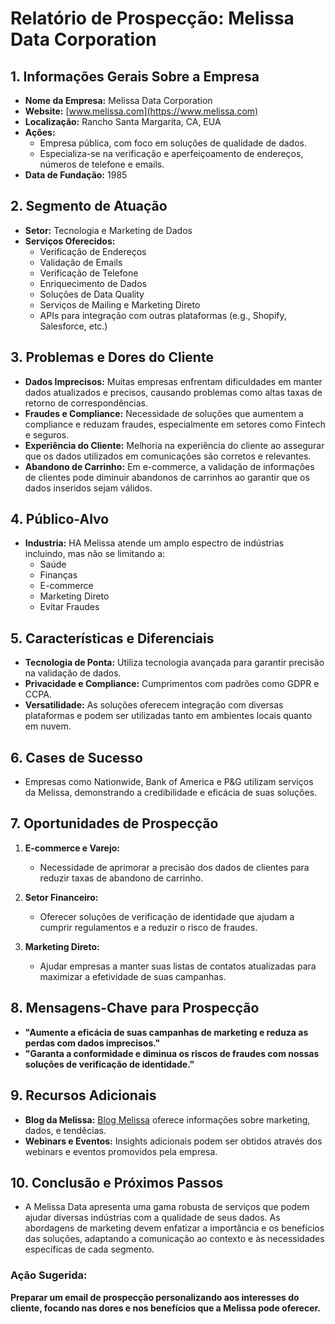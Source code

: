 # Relatório de Prospecção: Melissa Data Corporation

## 1. Informações Gerais Sobre a Empresa
- **Nome da Empresa:** Melissa Data Corporation
- **Website:** [www.melissa.com](https://www.melissa.com)
- **Localização:** Rancho Santa Margarita, CA, EUA
- **Ações:** 
  - Empresa pública, com foco em soluções de qualidade de dados.
  - Especializa-se na verificação e aperfeiçoamento de endereços, números de telefone e emails.
- **Data de Fundação:** 1985

## 2. Segmento de Atuação
- **Setor:** Tecnologia e Marketing de Dados
- **Serviços Oferecidos:**
  - Verificação de Endereços
  - Validação de Emails
  - Verificação de Telefone
  - Enriquecimento de Dados
  - Soluções de Data Quality
  - Serviços de Mailing e Marketing Direto
  - APIs para integração com outras plataformas (e.g., Shopify, Salesforce, etc.)

## 3. Problemas e Dores do Cliente
- **Dados Imprecisos:** Muitas empresas enfrentam dificuldades em manter dados atualizados e precisos, causando problemas como altas taxas de retorno de correspondências.
- **Fraudes e Compliance:** Necessidade de soluções que aumentem a compliance e reduzam fraudes, especialmente em setores como Fintech e seguros.
- **Experiência do Cliente:** Melhoria na experiência do cliente ao assegurar que os dados utilizados em comunicações são corretos e relevantes.
- **Abandono de Carrinho:** Em e-commerce, a validação de informações de clientes pode diminuir abandonos de carrinhos ao garantir que os dados inseridos sejam válidos.

## 4. Público-Alvo
- **Industria:** HA Melissa atende um amplo espectro de indústrias incluindo, mas não se limitando a:
  - Saúde
  - Finanças
  - E-commerce
  - Marketing Direto
  - Evitar Fraudes

## 5. Características e Diferenciais
- **Tecnologia de Ponta:** Utiliza tecnologia avançada para garantir precisão na validação de dados.
- **Privacidade e Compliance:** Cumprimentos com padrões como GDPR e CCPA.
- **Versatilidade:** As soluções oferecem integração com diversas plataformas e podem ser utilizadas tanto em ambientes locais quanto em nuvem.

## 6. Cases de Sucesso
- Empresas como Nationwide, Bank of America e P&G utilizam serviços da Melissa, demonstrando a credibilidade e eficácia de suas soluções.

## 7. Oportunidades de Prospecção
1. **E-commerce e Varejo:**
   - Necessidade de aprimorar a precisão dos dados de clientes para reduzir taxas de abandono de carrinho.
  
2. **Setor Financeiro:**
   - Oferecer soluções de verificação de identidade que ajudam a cumprir regulamentos e a reduzir o risco de fraudes.
  
3. **Marketing Direto:**
   - Ajudar empresas a manter suas listas de contatos atualizadas para maximizar a efetividade de suas campanhas.

## 8. Mensagens-Chave para Prospecção
- **"Aumente a eficácia de suas campanhas de marketing e reduza as perdas com dados imprecisos."**
- **"Garanta a conformidade e diminua os riscos de fraudes com nossas soluções de verificação de identidade."**

## 9. Recursos Adicionais
- **Blog da Melissa:** [Blog Melissa](https://blog.melissa.com) oferece informações sobre marketing, dados, e tendêcias.
- **Webinars e Eventos:** Insights adicionais podem ser obtidos através dos webinars e eventos promovidos pela empresa.

## 10. Conclusão e Próximos Passos
- A Melissa Data apresenta uma gama robusta de serviços que podem ajudar diversas indústrias com a qualidade de seus dados. As abordagens de marketing devem enfatizar a importância e os benefícios das soluções, adaptando a comunicação ao contexto e às necessidades específicas de cada segmento.

### Ação Sugerida:
**Preparar um email de prospecção personalizando aos interesses do cliente, focando nas dores e nos benefícios que a Melissa pode oferecer.**